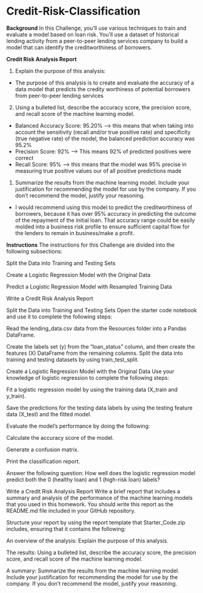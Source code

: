 # Credit-Risk-Classification
**Background**
In this Challenge, you’ll use various techniques to train and evaluate a model based on loan risk. You’ll use a dataset of historical lending activity from a peer-to-peer lending services company to build a model that can identify the creditworthiness of borrowers.

**Credit Risk Analysis Report**
1.  Explain the purpose of this analysis:
-   The purpose of this analysis is to create and evaluate the accuracy of a data model that predicts the credity worthiness of potential borrowers from peer-to-peer lending services

2.  Using a bulleted list, describe the accuracy score, the precision score, and recall score of the machine learning model.
-   Balanced Accuracy Score: 95.20% --> this means that when taking into account the sensitivity (recall and/or true positive rate) and specificity (true negative rate) of the model, the balanced prediction accuracy was 95.2%  
-   Precision Score: 92% --> This means 92% of predicted positives were correct
-   Recall Score: 95% --> this means that the model was 95% precise in measuring true positive values our of all positive predictions made
1.  Summarize the results from the machine learning model. Include your justification for recommending the model for use by the company. If you don’t recommend the model, justify your reasoning.
-   I would recommend using this model to predict the creditworthiness of borrowers, because it has over 95% accuracy in predicting the outcome of the repayment of the initial loan. That accuracy range could be easily molded into a business risk profile to ensure sufficient capital flow for the lenders to remain in business/make a profit.

**Instructions**
The instructions for this Challenge are divided into the following subsections:

Split the Data into Training and Testing Sets

Create a Logistic Regression Model with the Original Data

Predict a Logistic Regression Model with Resampled Training Data

Write a Credit Risk Analysis Report

Split the Data into Training and Testing Sets
Open the starter code notebook and use it to complete the following steps:

Read the lending_data.csv data from the Resources folder into a Pandas DataFrame.

Create the labels set (y) from the “loan_status” column, and then create the features (X) DataFrame from the remaining columns.
Split the data into training and testing datasets by using train_test_split.

Create a Logistic Regression Model with the Original Data
Use your knowledge of logistic regression to complete the following steps:

Fit a logistic regression model by using the training data (X_train and y_train).

Save the predictions for the testing data labels by using the testing feature data (X_test) and the fitted model.

Evaluate the model’s performance by doing the following:

Calculate the accuracy score of the model.

Generate a confusion matrix.

Print the classification report.

Answer the following question: How well does the logistic regression model predict both the 0 (healthy loan) and 1 (high-risk loan) labels?

Write a Credit Risk Analysis Report
Write a brief report that includes a summary and analysis of the performance of the machine learning models that you used in this homework. You should write this report as the README.md file included in your GitHub repository.

Structure your report by using the report template that Starter_Code.zip includes, ensuring that it contains the following:

An overview of the analysis: Explain the purpose of this analysis.

The results: Using a bulleted list, describe the accuracy score, the precision score, and recall score of the machine learning model.

A summary: Summarize the results from the machine learning model. Include your justification for recommending the model for use by the company. If you don’t recommend the model, justify your reasoning.
